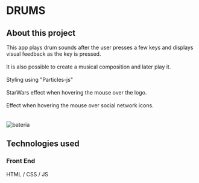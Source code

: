 # DRUMS

## About this project

  This app plays drum sounds after the user presses a few keys and displays visual feedback as the key is pressed.</br></br>
  It is also possible to create a musical composition and later play it.</br></br>
  Styling using "Particles-js"</br></br>
  StarWars effect when hovering the mouse over the logo.</br></br>
  Effect when hovering the mouse over social network icons.</br></br></br>
 ![bateria](https://user-images.githubusercontent.com/38622239/205463815-6ec3129b-409a-45a3-b348-c1c8da31b602.png)

## Technologies used

### Front End

HTML / CSS / JS
